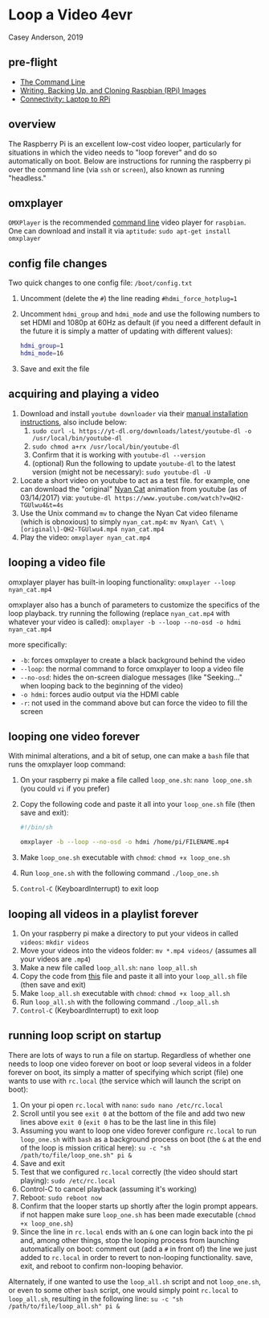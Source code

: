 # Loop a Video 4evr
Casey Anderson, 2019

## pre-flight

* [The Command Line](https://gist.github.com/caseyanderson/5d08e5c5fb276b1e8bbc9e56d677492b)
* [Writing, Backing Up, and Cloning Raspbian (RPi) Images](https://gist.github.com/caseyanderson/31b615045332a6ab3f4028c696920f57)
* [Connectivity: Laptop to RPi](https://gist.github.com/caseyanderson/7871deb02ca6dd418844db04d3c146fc)


## overview

The Raspberry Pi is an excellent low-cost video looper, particularly for situations in which the video needs to "loop forever" and do so automatically on boot. Below are instructions for running the raspberry pi over the command line (via `ssh` or `screen`), also known as running "headless."


## omxplayer

`OMXPlayer` is the recommended [command line](https://en.wikipedia.org/wiki/Command-line_interface) video player for `raspbian`. One can download and install it via `aptitude`: `sudo apt-get install omxplayer`


## config file changes

Two quick changes to one config file: `/boot/config.txt`

1. Uncomment (delete the `#`) the line reading `#hdmi_force_hotplug=1`
2. Uncomment `hdmi_group` and `hdmi_mode` and use the following numbers to set HDMI and 1080p at 60Hz as default (if you need a different default in the future it is simply a matter of updating with different values):

    ```bash
    hdmi_group=1
    hdmi_mode=16
    ```

3. Save and exit the file

## acquiring and playing a video

1. Download and install `youtube downloader` via their [manual installation instructions](https://ytdl-org.github.io/youtube-dl/download.html), also include below:
    1. `sudo curl -L https://yt-dl.org/downloads/latest/youtube-dl -o /usr/local/bin/youtube-dl`
    2. `sudo chmod a+rx /usr/local/bin/youtube-dl`
    3. Confirm that it is working with `youtube-dl --version`
    4. (optional) Run the following to update `youtube-dl` to the latest version (might not be necessary): `sudo youtube-dl -U`
2. Locate a short video on youtube to act as a test file. for example, one can download the "original" [Nyan Cat](https://en.wikipedia.org/wiki/Nyan_Cat) animation from youtube (as of 03/14/2017) via: `youtube-dl https://www.youtube.com/watch?v=QH2-TGUlwu4&t=4s`
3. Use the Unix command `mv` to change the Nyan Cat video filename (which is obnoxious) to simply `nyan_cat.mp4`: `mv Nyan\ Cat\ \[original\]-QH2-TGUlwu4.mp4 nyan_cat.mp4`
4. Play the video: `omxplayer nyan_cat.mp4`


## looping a video file

omxplayer player has built-in looping functionality: `omxplayer --loop nyan_cat.mp4`

omxplayer also has a bunch of parameters to customize the specifics of the loop playback. try running the following (replace `nyan_cat.mp4` with whatever your video is called): `omxplayer -b --loop --no-osd -o hdmi nyan_cat.mp4`

more specifically:

* `-b`: forces omxplayer to create a black background behind the video
* `--loop`: the normal command to force omxplayer to loop a video file
* `--no-osd`: hides the on-screen dialogue messages (like "Seeking..." when looping back to the beginning of the video)
* `-o hdmi`: forces audio output via the HDMI cable
* `-r`: not used in the command above but can force the video to fill the screen


## looping one video forever

With minimal alterations, and a bit of setup, one can make a `bash` file that runs the omxplayer loop command:

1. On your raspberry pi make a file called `loop_one.sh`: `nano loop_one.sh` (you could `vi` if you prefer)
2. Copy the following code and paste it all into your `loop_one.sh` file (then save and exit):

    ```bash
    #!/bin/sh

    omxplayer -b --loop --no-osd -o hdmi /home/pi/FILENAME.mp4

    ```

3. Make `loop_one.sh` executable with `chmod`: `chmod +x loop_one.sh`
4. Run `loop_one.sh` with the following command `./loop_one.sh`
5. `Control-C` (KeyboardInterrupt) to exit loop


## looping all videos in a playlist forever

1. On your raspberry pi make a directory to put your videos in called `videos`: `mkdir videos`
2. Move your videos into the videos folder: `mv *.mp4 videos/` (assumes all your videos are `.mp4`)
3. Make a new file called `loop_all.sh`: `nano loop_all.sh`
4. Copy the code from [this](/scripts/loop_all.sh) file and paste it all into your `loop_all.sh` file (then save and exit)
5. Make `loop_all.sh` executable with `chmod`: `chmod +x loop_all.sh`
6. Run `loop_all.sh` with the following command `./loop_all.sh`
7. `Control-C` (KeyboardInterrupt) to exit loop


## running loop script on startup

There are lots of ways to run a file on startup. Regardless of whether one needs to loop one video forever on boot or loop several videos in a folder forever on boot, its simply a matter of specifying which script (file) one wants to use with `rc.local` (the service which will launch the script on boot):

1. On your pi open `rc.local` with `nano`: `sudo nano /etc/rc.local`
2. Scroll until you see `exit 0` at the bottom of the file and add two new lines above `exit 0` (`exit 0` has to be the last line in this file)
3. Assuming you want to loop one video forever configure `rc.local` to run `loop_one.sh` with `bash` as a background process  on boot (the `&` at the end of the loop is mission critical here): `su -c "sh /path/to/file/loop_one.sh" pi &`
4. Save and exit
5. Test that we configured `rc.local` correctly (the video should start playing): `sudo /etc/rc.local`
6. Control-C to cancel playback (assuming it's working)
7. Reboot: `sudo reboot now`
8. Confirm that the looper starts up shortly after the login prompt appears. if not happen make sure `loop_one.sh` has been made executable (`chmod +x loop_one.sh`)
9. Since the line in `rc.local` ends with an `&` one can login back into the pi and, among other things, stop the looping process from launching automatically on boot: comment out (add a `#` in front of) the line we just added to `rc.local` in order to revert to non-looping functionality. save, exit, and reboot to confirm non-looping behavior.

Alternately, if one wanted to use the `loop_all.sh` script and not `loop_one.sh`, or even to some other `bash` script, one would simply point `rc.local` to `loop_all.sh`, resulting in the following line: `su -c "sh /path/to/file/loop_all.sh" pi &`
